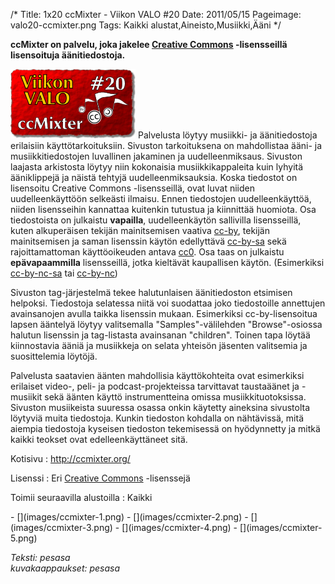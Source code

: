/*
Title: 1x20 ccMixter - Viikon VALO #20
Date: 2011/05/15
Pageimage: valo20-ccmixter.png
Tags: Kaikki alustat,Aineisto,Musiikki,Ääni
*/

**ccMixter on palvelu, joka jakelee [Creative
Commons](http://creativecommons.fi/) -lisensseillä lisensoituja
äänitiedostoja.**

![](images/valo20-ccmixter.png "fig:valo20-ccmixter.png") Palvelusta löytyy musiikki-
ja äänitiedostoja erilaisiin käyttötarkoituksiin. Sivuston tarkoituksena
on mahdollistaa ääni- ja musiikkitiedostojen luvallinen jakaminen ja
uudelleenmiksaus. Sivuston laajasta arkistosta löytyy niin kokonaisia
musiikkikappaleita kuin lyhyitä ääniklippejä ja näistä tehtyjä
uudelleenmiksauksia. Koska tiedostot on lisensoitu Creative Commons
-lisensseillä, ovat luvat niiden uudelleenkäyttöön selkeästi ilmaisu.
Ennen tiedostojen uudelleenkäyttöä, niiden lisensseihin kannattaa
kuitenkin tutustua ja kiinnittää huomiota. Osa tiedostoista on julkaistu
**vapailla**, uudelleenkäytön sallivilla lisensseillä, kuten
alkuperäisen tekijän mainitsemisen vaativa
[cc-by](http://creativecommons.org/licenses/by/3.0/), tekijän
mainitsemisen ja saman lisenssin käytön edellyttävä
[cc-by-sa](http://creativecommons.org/licenses/by-sa/3.0/) sekä
rajoittamattoman käyttöoikeuden antava
[cc0](http://creativecommons.org/publicdomain/zero/1.0/). Osa taas on
julkaistu **epävapaammilla** lisensseillä, jotka kieltävät kaupallisen
käytön. (Esimerkiksi
[cc-by-nc-sa](http://creativecommons.org/licenses/by-nc-sa/3.0/) tai
[cc-by-nc](http://creativecommons.org/licenses/by-nc/3.0/))

Sivuston tag-järjestelmä tekee halutunlaisen äänitiedoston etsimisen
helpoksi. Tiedostoja selatessa niitä voi suodattaa joko tiedostoille
annettujen avainsanojen avulla taikka lisenssin mukaan. Esimerkiksi
cc-by-lisensoitua lapsen ääntelyä löytyy valitsemalla
"Samples"-välilehden "Browse"-osiossa halutun lisenssin ja tag-listasta
avainsanan "children". Toinen tapa löytää kiinnostavia ääniä ja
musiikkeja on selata yhteisön jäsenten valitsemia ja suosittelemia
löytöjä.

Palvelusta saatavien äänten mahdollisia käyttökohteita ovat esimerkiksi
erilaiset video-, peli- ja podcast-projekteissa tarvittavat taustaäänet
ja -musiikit sekä äänten käyttö instrumentteina omissa
musiikkituotoksissa. Sivuston musiikeista suuressa osassa onkin käytetty
aineksina sivustolta löytyviä muita tiedostoja. Kunkin tiedoston
kohdalla on nähtävissä, mitä aiempia tiedostoja kyseisen tiedoston
tekemisessä on hyödynnetty ja mitkä kaikki teokset ovat
edelleenkäyttäneet sitä.

Kotisivu
:   <http://ccmixter.org/>

Lisenssi
:   Eri [Creative Commons](http://creativecommons.fi/) -lisenssejä

Toimii seuraavilla alustoilla
:   Kaikki

<div class="psgallery" markdown="1">
-   [](images/ccmixter-1.png)
-   [](images/ccmixter-2.png)
-   [](images/ccmixter-3.png)
-   [](images/ccmixter-4.png)
-   [](images/ccmixter-5.png)
</div>

*Teksti: pesasa* <br />
*kuvakaappaukset: pesasa*

